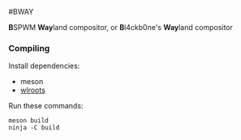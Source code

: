 #BWAY

**B**SPWM **Way**land compositor, or **B**l4ckb0ne's **Way**land compositor

### Compiling
Install dependencies:

* meson
* [wlroots](https://github.com/swaywm/wlroots)

Run these commands:

    meson build
    ninja -C build
